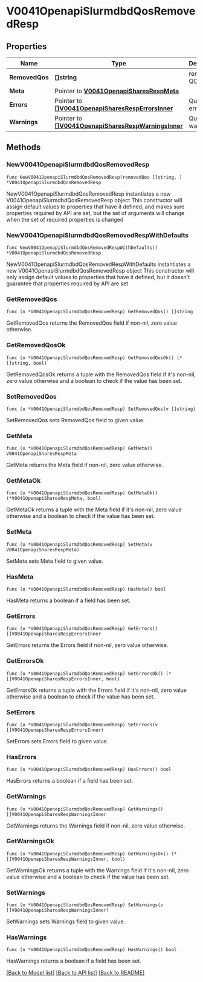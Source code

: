 # V0041OpenapiSlurmdbdQosRemovedResp

## Properties

Name | Type | Description | Notes
------------ | ------------- | ------------- | -------------
**RemovedQos** | **[]string** | removed QOS | 
**Meta** | Pointer to [**V0041OpenapiSharesRespMeta**](V0041OpenapiSharesRespMeta.md) |  | [optional] 
**Errors** | Pointer to [**[]V0041OpenapiSharesRespErrorsInner**](V0041OpenapiSharesRespErrorsInner.md) | Query errors | [optional] 
**Warnings** | Pointer to [**[]V0041OpenapiSharesRespWarningsInner**](V0041OpenapiSharesRespWarningsInner.md) | Query warnings | [optional] 

## Methods

### NewV0041OpenapiSlurmdbdQosRemovedResp

`func NewV0041OpenapiSlurmdbdQosRemovedResp(removedQos []string, ) *V0041OpenapiSlurmdbdQosRemovedResp`

NewV0041OpenapiSlurmdbdQosRemovedResp instantiates a new V0041OpenapiSlurmdbdQosRemovedResp object
This constructor will assign default values to properties that have it defined,
and makes sure properties required by API are set, but the set of arguments
will change when the set of required properties is changed

### NewV0041OpenapiSlurmdbdQosRemovedRespWithDefaults

`func NewV0041OpenapiSlurmdbdQosRemovedRespWithDefaults() *V0041OpenapiSlurmdbdQosRemovedResp`

NewV0041OpenapiSlurmdbdQosRemovedRespWithDefaults instantiates a new V0041OpenapiSlurmdbdQosRemovedResp object
This constructor will only assign default values to properties that have it defined,
but it doesn't guarantee that properties required by API are set

### GetRemovedQos

`func (o *V0041OpenapiSlurmdbdQosRemovedResp) GetRemovedQos() []string`

GetRemovedQos returns the RemovedQos field if non-nil, zero value otherwise.

### GetRemovedQosOk

`func (o *V0041OpenapiSlurmdbdQosRemovedResp) GetRemovedQosOk() (*[]string, bool)`

GetRemovedQosOk returns a tuple with the RemovedQos field if it's non-nil, zero value otherwise
and a boolean to check if the value has been set.

### SetRemovedQos

`func (o *V0041OpenapiSlurmdbdQosRemovedResp) SetRemovedQos(v []string)`

SetRemovedQos sets RemovedQos field to given value.


### GetMeta

`func (o *V0041OpenapiSlurmdbdQosRemovedResp) GetMeta() V0041OpenapiSharesRespMeta`

GetMeta returns the Meta field if non-nil, zero value otherwise.

### GetMetaOk

`func (o *V0041OpenapiSlurmdbdQosRemovedResp) GetMetaOk() (*V0041OpenapiSharesRespMeta, bool)`

GetMetaOk returns a tuple with the Meta field if it's non-nil, zero value otherwise
and a boolean to check if the value has been set.

### SetMeta

`func (o *V0041OpenapiSlurmdbdQosRemovedResp) SetMeta(v V0041OpenapiSharesRespMeta)`

SetMeta sets Meta field to given value.

### HasMeta

`func (o *V0041OpenapiSlurmdbdQosRemovedResp) HasMeta() bool`

HasMeta returns a boolean if a field has been set.

### GetErrors

`func (o *V0041OpenapiSlurmdbdQosRemovedResp) GetErrors() []V0041OpenapiSharesRespErrorsInner`

GetErrors returns the Errors field if non-nil, zero value otherwise.

### GetErrorsOk

`func (o *V0041OpenapiSlurmdbdQosRemovedResp) GetErrorsOk() (*[]V0041OpenapiSharesRespErrorsInner, bool)`

GetErrorsOk returns a tuple with the Errors field if it's non-nil, zero value otherwise
and a boolean to check if the value has been set.

### SetErrors

`func (o *V0041OpenapiSlurmdbdQosRemovedResp) SetErrors(v []V0041OpenapiSharesRespErrorsInner)`

SetErrors sets Errors field to given value.

### HasErrors

`func (o *V0041OpenapiSlurmdbdQosRemovedResp) HasErrors() bool`

HasErrors returns a boolean if a field has been set.

### GetWarnings

`func (o *V0041OpenapiSlurmdbdQosRemovedResp) GetWarnings() []V0041OpenapiSharesRespWarningsInner`

GetWarnings returns the Warnings field if non-nil, zero value otherwise.

### GetWarningsOk

`func (o *V0041OpenapiSlurmdbdQosRemovedResp) GetWarningsOk() (*[]V0041OpenapiSharesRespWarningsInner, bool)`

GetWarningsOk returns a tuple with the Warnings field if it's non-nil, zero value otherwise
and a boolean to check if the value has been set.

### SetWarnings

`func (o *V0041OpenapiSlurmdbdQosRemovedResp) SetWarnings(v []V0041OpenapiSharesRespWarningsInner)`

SetWarnings sets Warnings field to given value.

### HasWarnings

`func (o *V0041OpenapiSlurmdbdQosRemovedResp) HasWarnings() bool`

HasWarnings returns a boolean if a field has been set.


[[Back to Model list]](../README.md#documentation-for-models) [[Back to API list]](../README.md#documentation-for-api-endpoints) [[Back to README]](../README.md)


